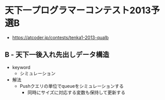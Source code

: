 # 天下一プログラマーコンテスト2013予選B
* https://atcoder.jp/contests/tenka1-2013-qualb


## B - 天下一後入れ先出しデータ構造
* keyword
  - シミュレーション
* 解法
  - Pushクエリの単位でqueueをシミュレーションする
    - 同時にサイズに対応する変数も保持して更新する
